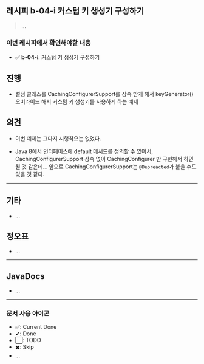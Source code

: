 ## 레시피 b-04-i 커스텀 키 생성기 구성하기

> ...

### 이번 레시피에서 확인해야할  내용

* ✅ **b-04-i**:  커스텀 키 생성기 구성하기

  

  




## 진행

* 설정 클래스를 CachingConfigurerSupport를 상속 받게 해서 keyGenerator() 오버라이드 해서 커스텀 키 생성기를 사용하게 하는 예제




## 의견

* 이번 예제는 그다지 시행착오는 없었다.

* Java 8에서 인터페이스에 default 메서드를 정의할 수 있어서, CachingConfigurerSupport 상속 없이 CachingConfigurer 만 구현해서 하면 될 것 같은데...  앞으로 CachingConfigurerSupport는 `@Depreacted`가 붙을 수도 있을 것 같다.

   



---

## 기타

* ...

  

## 정오표

* ...
  


---

## JavaDocs

* ...



---

### 문서 사용 아이콘

* ✅: Current Done
* ✔: Done
* ⬜: TODO
* ✖️: Skip
* ...


